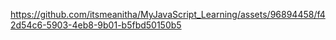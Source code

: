 
https://github.com/itsmeanitha/MyJavaScript_Learning/assets/96894458/f42d54c6-5903-4eb8-9b01-b5fbd50150b5

